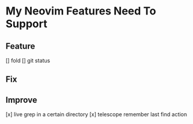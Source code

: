 # My Neovim Features Need To Support

## Feature

[] fold
[] git status

## Fix

## Improve

[x] live grep in a certain directory
[x] telescope remember last find action
